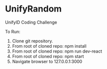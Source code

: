 # UnifyRandom
UnifyID Coding Challenge

To Run:
1) Clone git repository.
2) From root of cloned repo: npm install
3) From root of cloned repo: npm run dev-react
4) From root of cloned repo: npm start
5) Navigate browser to 127.0.0.1:3000
